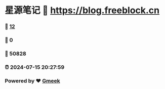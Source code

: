 # 星源笔记 :link: https://blog.freeblock.cn 
### :page_facing_up: [12](https://blog.freeblock.cn/tag.html) 
### :speech_balloon: 0 
### :hibiscus: 50828 
### :alarm_clock: 2024-07-15 20:27:59 
### Powered by :heart: [Gmeek](https://github.com/Meekdai/Gmeek)
